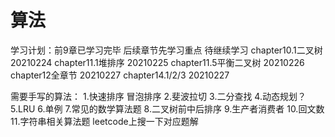 # 算法
学习计划：前9章已学习完毕
后续章节先学习重点 待继续学习
chapter10.1二叉树 20210224
chapter11.1堆排序 20210225
chapter11.5平衡二叉树 20210226
chapter12全章节 20210227
chapter14.1/2/3 20210227

需要手写的算法：
1.快速排序 冒泡排序 
2.斐波拉切
3.二分查找
4.动态规划？
5.LRU
6.单例
7.常见的数学算法题
8.二叉树前中后排序
9.生产者消费者
10.回文数
11.字符串相关算法题
leetcode上搜一下对应题解



